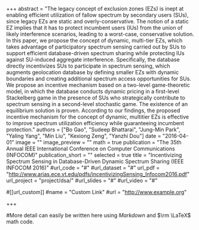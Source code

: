 +++
abstract = "The legacy concept of exclusion zones (EZs) is inept at enabling efficient utilization of fallow spectrum by secondary users (SUs), since legacy EZs are static and overly-conservative. The notion of a static EZ implies that it has to protect incumbent users (IUs) from the union of likely interference scenarios, leading to a worst-case, conservative solution. In this paper, we propose the concept of dynamic, multi-tier EZs, which takes advantage of participatory spectrum sensing carried out by SUs to support efficient database-driven spectrum sharing while protecting IUs against SU-induced aggregate interference. Specifically, the database directly incentivizes SUs to participate in spectrum sensing, which augments geolocation database by defining smaller EZs with dynamic boundaries and creating additional spectrum access opportunities for SUs. We propose an incentive mechanism based on a two-level game-theoretic model, in which the database conducts dynamic pricing in a first-level Stackelberg game in the presence of SUs who strategically contribute to spectrum sensing in a second-level stochastic game. The existence of an equilibrium solution is proven. According to our findings, the proposed incentive mechanism for the concept of dynamic, multitier EZs is effective to improve spectrum utilization efficiency while guaranteeing incumbent protection."
authors = ["Bo Gao", "Sudeep Bhattarai", "Jung-Min Park", "Yaling Yang", "Min Liu", "Kexiong Zeng", "Yanzhi Dou"]
date = "2016-04-01"
image = ""
image_preview = ""
math = true
publication = "The 35th Annual IEEE International Conference on Computer Communications (INFOCOM)"
publication_short = ""
selected = true
title = "Incentivizing Spectrum Sensing in Database-Driven Dynamic Spectrum Sharing (IEEE INFOCOM 2016)"
#url_code = "#"
#url_dataset = "#"
url_pdf = "http://www.arias.ece.vt.edu/pdfs/incentivizingSensing_Infocom2016.pdf"
url_project = "project/dsa/"
#url_slides = "#"
#url_video = "#"

#[[url_custom]]
#name = "Custom Link"
#url = "http://www.example.org"

+++

#More detail can easily be written here using *Markdown* and $\rm \LaTeX$ math code.

